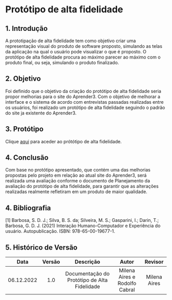 # Protótipo de alta fidelidade

## 1. Introdução
A prototipação de alta fidelidade tem como objetivo criar uma representação visual do produto de software proposto, simulando as telas da aplicação na qual o usuário pode visualizar o que é proposto. O protótipo de alta fidelidade procura ao máximo parecer ao máximo com o produto final, ou seja, simulando o produto finalizado. 

## 2. Objetivo
Foi definido que o objetivo da criação do protótipo de alta fidelidade seria propor melhorias para o site do Aprender3. Com o objetivo de melhorar a interface e o sistema de acordo com entrevistas passadas realizadas entre os usuários, foi realizado um protótipo de alta fidelidade seguindo o padrão do site ja existente do Aprender3.

## 3. Protótipo
Clique [aqui](https://www.figma.com/file/VHclgeuHuAyuu34MSOOh8t/hi-fi-prototype?node-id=0%3A1) para aceder ao prótótipo de alta fidelidade.


## 4. Conclusão
Com base no protótipo apresentado, que contém uma das melhorias propostas pelo projeto em relação ao atual site do Aprender3, será realizada uma avaliação conforme o documento de Planejamento da avaliação do protótipo de alta fidelidade, para garantir que as alterações realizadas realmente refletiram em um produto de maior qualidade.

## 4. Bibliografia
 [1] Barbosa, S. D. J.; Silva, B. S. da; Silveira, M. S.; Gasparini, I.; Darin, T.; Barbosa, G. D. J. (2021) Interação Humano-Computador e Experiência do usuário. Autopublicação. ISBN: 978-65-00-19677-1.

## 5. Histórico de Versão
| Data       | Versão | Descrição            | Autor             | Revisor |
|:----------:|:------:|:--------------------:|:-----------------:|:-------:|
| 06.12.2022 | 1.0 | Documentação do Protótipo de Alta Fidelidade | Milena Aires e Rodolfo Cabral | Milena Aires |

